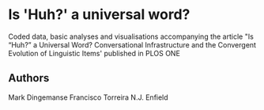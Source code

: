 # Is 'Huh?' a universal word?
Coded data, basic analyses and visualisations accompanying the article "Is “Huh?” a Universal Word? Conversational Infrastructure and the Convergent Evolution of Linguistic Items' published in PLOS ONE

## Authors
Mark Dingemanse
Francisco Torreira
N.J. Enfield
